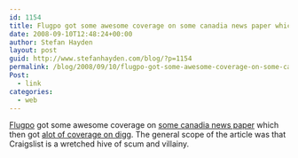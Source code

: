```yaml
---
id: 1154
title: Flugpo got some awesome coverage on some canadia news paper which then got alot of coverage on digg.
date: 2008-09-10T12:48:24+00:00
author: Stefan Hayden
layout: post
guid: http://www.stefanhayden.com/blog/?p=1154
permalink: /blog/2008/09/10/flugpo-got-some-awesome-coverage-on-some-canadia-news-paper-which-then-got-alot-of-coverage-on-digg/
Post:
  - link
categories:
  - web
---
```

<a href="http://www.flugpo.com">Flugpo</a> got some awesome coverage on <a href="http://www.theglobeandmail.com/servlet/story/RTGAM.20080501.wlcraigscrooks01/BNStory/lifeMain/home">some canadia news paper</a> which then got <a href="http://digg.com/educational/Craigslist_Crime_Scenes">alot of coverage on digg</a>. The general scope of the article was that Craigslist is a wretched hive of scum and villainy.